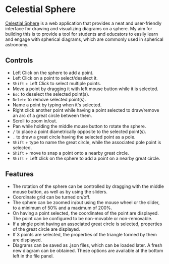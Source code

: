 # Celestial Sphere

[Celestial Sphere](https://bunch-of-cells.github.io/celestialsphere/) is a web application that provides a neat and user-friendly interface for drawing and visualizing diagrams on a sphere. My aim for building this is to provide a tool for students and educators to easily learn and engage with spherical diagrams, which are commonly used in spherical astronomy.

## Controls

- Left Click on the sphere to add a point.
- Left Click on a point to select/deselect it.
- `Shift` + Left Click to select multiple points.
- Move a point by dragging it with left mouse button while it is selected.
- `Esc` to deselect the selected point(s).
- `Delete` to remove selected point(s).
- Name a point by typing when it's selected.
- Right click another point while having a point selected to draw/remove an arc of a great circle between them.
- Scroll to zoom in/out.
- Pan while holding the middle mouse button to rotate the sphere.
- `/` to place a point diametrically opposite to the selected point(s).
- `.` to draw a great circle having the selected point as a pole.
- `Shift` + type to name the great circle, while the associated pole point is selected.
- `Shift` + move to snap a point onto a nearby great circle.
- `Shift` + Left click on the sphere to add a point on a nearby great circle.

## Features

- The rotation of the sphere can be controlled by dragging with the middle mouse button, as well as by using the sliders.
- Coordinate grid can be turned on/off.
- The sphere can be zoomed in/out using the mouse wheel or the slider, to a minimum of 50% and a maximum of 200%.
- On having a point selected, the coordinates of the point are displayed. The point can be configured to be non-movable or non-removable.
- If a single point having an associated great circle is selected, properties of the great circle are displayed.
- If 3 points are selected, the properties of the triangle formed by them are displayed.
- Diagrams can be saved as .json files, which can be loaded later. A fresh new diagram can be obtained. These options are available at the bottom left in the file panel.
